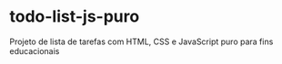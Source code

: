 # todo-list-js-puro
Projeto de lista de tarefas com HTML, CSS e JavaScript puro para fins educacionais
